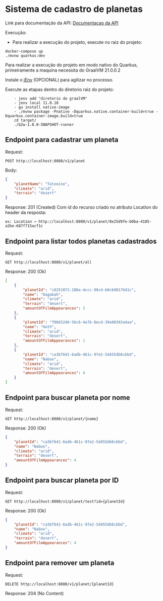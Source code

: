 # Sistema de cadastro de planetas

Link para documentação da API:
	[Documentacao da API](http://localhost:8080/q/swagger-ui/)

Execução:
- Para realizar a execução do projeto, execute no raiz do projeto:
```
docker-compose up
./mvnw quarkus:dev
``` 

Para realizar a execução do projeto em modo nativo do Quarkus, primeiramente a maquina necessita do GraalVM 21.0.0.2

Instale o [jEnv](https://www.jenv.be/) (OPCIONAL) para agilizar no processo.

Execute as etapas dentro do diretorio raiz do projeto:
```
	- jenv add "diretorio do graalVM"
	- jenv local 11.0.10
	- gu install native-image
	- ./mvnw package -Pnative -Dquarkus.native.container-build=true -Dquarkus.container-image.build=true
	cd target/
	./b2w-1.0.0-SNAPSHOT-runner
```

## Endpoint para cadastrar um planeta
Request:

	POST http://localhost:8080/v1/planet
	
Body:

```json 
{
    "planetName": "Tatooine",
    "climate": "arid",
    "terrain": "desert"
}
```
Response: 201 (Created) Com id do recurso criado no atributo Location do header da resposta:

	ex: Location → http://localhost:8080/v1/planet/8e25d9fe-b0ba-4105-a2be-687f715acf1c


## Endpoint para listar todos planetas cadastrados

Request:

	GET http://localhost:8080/v1/planet/all
	
Response: 200 (Ok)
	
```json
[
    {
        "planetId": "c8251072-280a-4ccc-98cd-b0cb9817641c",
        "name": "Dagobah",
        "climate": "arid",
        "terrain": "desert",
        "amountOfFilmAppearances": 3
    },
    {
        "planetId": "f0b65246-56c6-4e7b-8ecd-39a98303a4aa",
        "name": "Hoth",
        "climate": "arid",
        "terrain": "desert",
        "amountOfFilmAppearances": 1
    },
    {
        "planetId": "ca3bf641-6adb-461c-97e2-5d455db6cbbd",
        "name": "Naboo",
        "climate": "arid",
        "terrain": "desert",
        "amountOfFilmAppearances": 4
    }
]
```
	

## Endpoint para buscar planeta por nome

Request:

	GET http://localhost:8080/v1/planet/{name}
	
Response: 200 (Ok)
	
```json
{
    "planetId": "ca3bf641-6adb-461c-97e2-5d455db6cbbd",
    "name": "Naboo",
    "climate": "arid",
    "terrain": "desert",
    "amountOfFilmAppearances": 4
}
```
## Endpoint para buscar planeta por ID

Request:

	GET http://localhost:8080/v1/planet/test?id={planetId}
	
Response: 200 (Ok)
	
```json
{
    "planetId": "ca3bf641-6adb-461c-97e2-5d455db6cbbd",
    "name": "Naboo",
    "climate": "arid",
    "terrain": "desert",
    "amountOfFilmAppearances": 4
}
```

## Endpoint para remover um planeta

Request:

	DELETE http://localhost:8080/v1/planet/{planetId}
	
Response: 204 (No Content)
	

